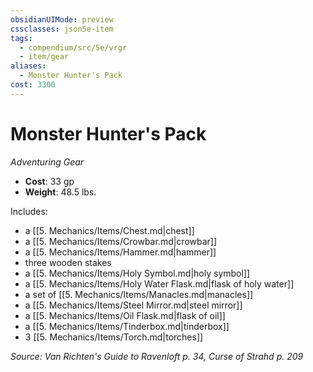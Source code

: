 ```yaml
---
obsidianUIMode: preview
cssclasses: json5e-item
tags:
  - compendium/src/5e/vrgr
  - item/gear
aliases:
  - Monster Hunter's Pack
cost: 3300
---
```

# Monster Hunter's Pack
*Adventuring Gear*  

- **Cost**: 33 gp
- **Weight**: 48.5 lbs.

Includes:

- a [[5. Mechanics/Items/Chest.md\|chest]]  
- a [[5. Mechanics/Items/Crowbar.md\|crowbar]]  
- a [[5. Mechanics/Items/Hammer.md\|hammer]]  
- three wooden stakes  
- a [[5. Mechanics/Items/Holy Symbol.md\|holy symbol]]  
- a [[5. Mechanics/Items/Holy Water Flask.md\|flask of holy water]]  
- a set of [[5. Mechanics/Items/Manacles.md\|manacles]]  
- a [[5. Mechanics/Items/Steel Mirror.md\|steel mirror]]  
- a [[5. Mechanics/Items/Oil Flask.md\|flask of oil]]  
- a [[5. Mechanics/Items/Tinderbox.md\|tinderbox]]  
- 3 [[5. Mechanics/Items/Torch.md\|torches]]  

*Source: Van Richten's Guide to Ravenloft p. 34, Curse of Strahd p. 209*
